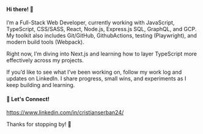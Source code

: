 #### Hi there! 👋

I’m a Full-Stack Web Developer, currently working with JavaScript, TypeScript, CSS/SASS, React, Node.js, Express.js SQL, GraphQL, and GCP. My toolkit also includes Git/GitHub, GithubActions, testing (Playwright), and modern build tools (Webpack).

Right now, I’m diving into Next.js and learning how to layer TypeScript more effectively across my projects.

If you’d like to see what I’ve been working on, follow my work log and updates on LinkedIn. I share progress, small wins, and experiments as I keep building and learning.

#### 🤝 Let's Connect!
       
https://www.linkedin.com/in/cristianserban24/

Thanks for stopping by! 🚀
